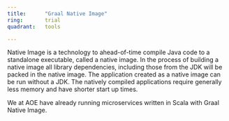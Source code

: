 ```yaml
---
title:      "Graal Native Image"
ring:       trial
quadrant:   tools

---
```


Native Image is a technology to ahead-of-time compile Java code to a standalone executable, called a native image. In the process 
of building a native image all library dependencies, including those from the JDK will be packed in the native image.
The application created as a native image can be run without a JDK. The natively compiled applications require generally
less memory and have shorter start up times.

We at AOE have already running microservices written in Scala with Graal Native Image.

